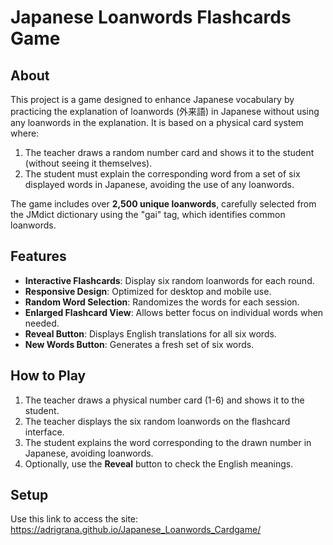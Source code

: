 # Japanese Loanwords Flashcards Game

## About

This project is a game designed to enhance Japanese vocabulary by practicing the explanation of loanwords (外来語) in Japanese without using any loanwords in the explanation. It is based on a physical card system where:

1. The teacher draws a random number card and shows it to the student (without seeing it themselves).
2. The student must explain the corresponding word from a set of six displayed words in Japanese, avoiding the use of any loanwords.

The game includes over **2,500 unique loanwords**, carefully selected from the JMdict dictionary using the "gai" tag, which identifies common loanwords.

## Features

- **Interactive Flashcards**: Display six random loanwords for each round.
- **Responsive Design**: Optimized for desktop and mobile use.
- **Random Word Selection**: Randomizes the words for each session.
- **Enlarged Flashcard View**: Allows better focus on individual words when needed.
- **Reveal Button**: Displays English translations for all six words.
- **New Words Button**: Generates a fresh set of six words.

## How to Play

1. The teacher draws a physical number card (1-6) and shows it to the student.
2. The teacher displays the six random loanwords on the flashcard interface.
3. The student explains the word corresponding to the drawn number in Japanese, avoiding loanwords.
4. Optionally, use the **Reveal** button to check the English meanings.

## Setup

Use this link to access the site: https://adrigrana.github.io/Japanese_Loanwords_Cardgame/
